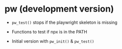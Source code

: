 # pw (development version)

* `pw_test()` stops if the playwright skeleton is missing

* Functions to test if npx is in the PATH

* Initial version with `pw_init()` & `pw_test()`
